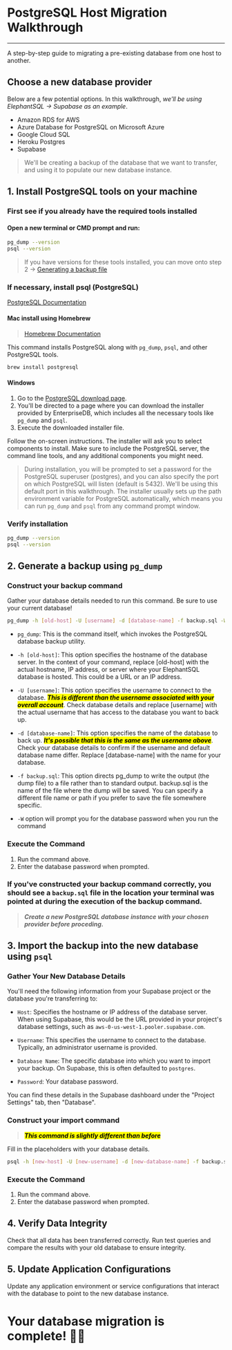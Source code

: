 # PostgreSQL Host Migration Walkthrough 
---

A step-by-step guide to migrating a pre-existing database from one host to another.

## Choose a new database provider
Below are a few potential options. In this walkthrough, *we'll be using ElephantSQL -> Supabase as an example*.

- Amazon RDS for AWS
- Azure Database for PostgreSQL on Microsoft Azure
- Google Cloud SQL
- Heroku Postgres
- Supabase

> We'll be creating a backup of the database that we want to transfer, and using it to populate our new database instance.


## 1. Install PostgreSQL tools on your machine

### First see if you already have the required tools installed

#### Open a new terminal or CMD prompt and run:

```bash
pg_dump --version
psql --version
```

> If you have versions for these tools installed, you can move onto step 2 -> [Generating a backup file](#2-generate-a-backup-using-pg_dump)

### If necessary, install psql (PostgreSQL)
[PostgreSQL Documentation](https://www.postgresql.org/)


#### Mac install using Homebrew
> [Homebrew Documentation](https://brew.sh/)

This command installs PostgreSQL along with `pg_dump`, `psql`, and other PostgreSQL tools.
```bash
brew install postgresql
```

#### Windows

1. Go to the [PostgreSQL download page](https://www.postgresql.org/download/windows/).
2. You'll be directed to a page where you can download the installer provided by EnterpriseDB, which includes all the necessary tools like `pg_dump` and `psql`.
3. Execute the downloaded installer file.

Follow the on-screen instructions. The installer will ask you to select components to install. Make sure to include the PostgreSQL server, the command line tools, and any additional components you might need.

>During installation, you will be prompted to set a password for the PostgreSQL superuser (postgres), and you can also specify the port on which PostgreSQL will listen (default is 5432). We'll be using this default port in this walkthrough.
The installer usually sets up the path environment variable for PostgreSQL automatically, which means you can run `pg_dump` and `psql` from any command prompt window.

### Verify installation

```bash
pg_dump --version
psql --version
```

## 2. Generate a backup using `pg_dump`

### Construct your backup command
Gather your database details needed to run this command. Be sure to use your current database!

```bash
pg_dump -h [old-host] -U [username] -d [database-name] -f backup.sql -W --port=5432
```

- `pg_dump`: This is the command itself, which invokes the PostgreSQL database backup utility.

- `-h [old-host]`: This option specifies the hostname of the database server. In the context of your command, replace [old-host] with the actual hostname, IP address, or server where your ElephantSQL database is hosted. This could be a URL or an IP address.

- `-U [username]`: This option specifies the username to connect to the database. <mark>***This is different than the username associated with your overall account***</mark>. Check database details and replace [username] with the actual username that has access to the database you want to back up.

- `-d [database-name]`: This option specifies the name of the database to back up. <mark>***It's possible that this is the same as the username above***</mark>. Check your database details to confirm if the username and default database name differ. Replace [database-name] with the name for your database.

- `-f backup.sql`: This option directs pg_dump to write the output (the dump file) to a file rather than to standard output. backup.sql is the name of the file where the dump will be saved. You can specify a different file name or path if you prefer to save the file somewhere specific.

- `-W` option will prompt you for the database password when you run the command

### Execute the Command
1. Run the command above.
2. Enter the database password when prompted.

### If you've constructed your backup command correctly, you should see a `backup.sql` file in the location your terminal was pointed at during the execution of the backup command.

> ***Create a new PostgreSQL database instance with your chosen provider before proceding.***


## 3. Import the backup into the new database using `psql`

### Gather Your New Database Details

You'll need the following information from your Supabase project or the database you're transferring to:

- `Host`: Specifies the hostname or IP address of the database server. When using Supabase, this would be the URL provided in your project's database settings, such as `aws-0-us-west-1.pooler.supabase.com`.

- `Username`: This specifies the username to connect to the database. Typically, an administrator username is provided.

- `Database Name`: The specific database into which you want to import your backup. On Supabase, this is often defaulted to `postgres`.

- `Password`: Your database password.

You can find these details in the Supabase dashboard under the "Project Settings" tab, then "Database".

### Construct your import command

>  <mark>***This command is slightly different than before***</mark>

Fill in the placeholders with your database details. 
```bash
psql -h [new-host] -U [new-username] -d [new-database-name] -f backup.sql
```

### Execute the Command
1. Run the command above.
2. Enter the database password when prompted.

## 4. Verify Data Integrity
Check that all data has been transferred correctly. Run test queries and compare the results with your old database to ensure integrity.

## 5. Update Application Configurations
Update any application environment or service configurations that interact with the database to point to the new database instance.

# Your database migration is complete! 🚀✨